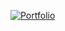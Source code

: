 
[![Portfolio](https://img.shields.io/website?up_message=Portfolio&url=https://github.com/abdelilah-elaziri/next-travels)](https://github.com/abdelilah-elaziri/next-travels/)